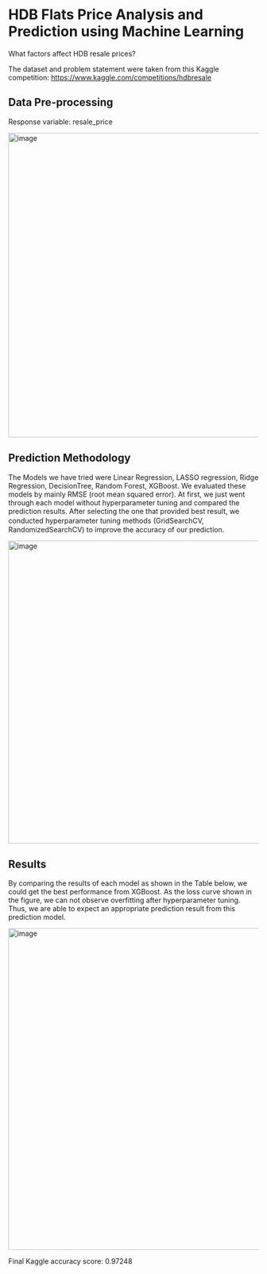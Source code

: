# HDB Flats Price Analysis and Prediction using Machine Learning

What factors affect HDB resale prices?

The dataset and problem statement were taken from this Kaggle competition: https://www.kaggle.com/competitions/hdbresale

## Data Pre-processing
Response variable: resale_price

<img width="612" alt="image" src="https://user-images.githubusercontent.com/19891445/173773243-3b66b7f1-b5e8-4349-98e9-34e83fb00dc1.png">

## Prediction Methodology
The Models we have tried were Linear Regression, LASSO regression, Ridge Regression, DecisionTree, Random Forest, XGBoost. We evaluated these models by mainly RMSE (root mean squared error). At first, we just went through each model without hyperparameter tuning and compared the prediction results. After selecting the one that provided best result, we conducted hyperparameter tuning methods (GridSearchCV,　RandomizedSearchCV) to improve the accuracy of our prediction.

<img width="609" alt="image" src="https://user-images.githubusercontent.com/19891445/173773512-2bdef806-5939-48df-8b45-b1874e72baef.png">

## Results
By comparing the results of each model as shown in the Table below, we could get the best performance from XGBoost. As the loss curve shown in the figure, we can not observe overfitting after hyperparameter tuning. Thus, we are able to expect an appropriate prediction result from this prediction model.

<img width="647" alt="image" src="https://user-images.githubusercontent.com/19891445/173773559-245ba002-4038-4fe0-aa44-a5964d9b12bd.png">

Final Kaggle accuracy score:  0.97248
